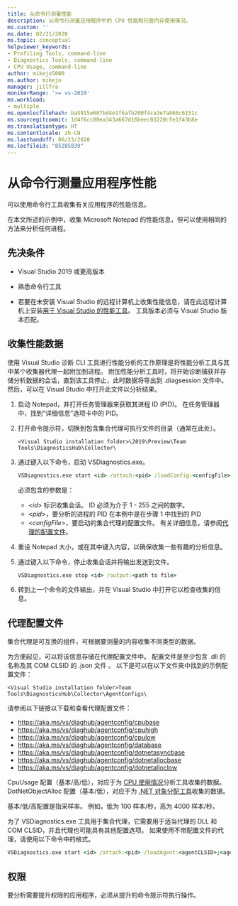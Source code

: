 ```yaml
---
title: 从命令行测量性能
description: 从命令行测量应用程序中的 CPU 性能和托管内存使用情况。
ms.custom: ''
ms.date: 02/21/2020
ms.topic: conceptual
helpviewer_keywords:
- Profiling Tools, command-line
- Diagnostics Tools, command-line
- CPU Usage, command-line
author: mikejo5000
ms.author: mikejo
manager: jillfra
monikerRange: '>= vs-2019'
ms.workload:
- multiple
ms.openlocfilehash: ba5915e687bd4e1f6afb200f4ca3e7a866c6151c
ms.sourcegitcommit: 1d4f6cc80ea343a667d16beec03220cfe1f43b8e
ms.translationtype: HT
ms.contentlocale: zh-CN
ms.lasthandoff: 06/23/2020
ms.locfileid: "85285839"
---
```

# <a name="measure-application-performance-from-the-command-line"></a>从命令行测量应用程序性能

可以使用命令行工具收集有关应用程序的性能信息。

在本文所述的示例中，收集 Microsoft Notepad 的性能信息，但可以使用相同的方法来分析任何进程。

## <a name="prerequisites"></a>先决条件

* Visual Studio 2019 或更高版本

* 熟悉命令行工具

* 若要在未安装 Visual Studio 的远程计算机上收集性能信息，请在此远程计算机上安装[用于 Visual Studio 的性能工具](https://visualstudio.microsoft.com/downloads#remote-tools-for-visual-studio-2019)。 工具版本必须与 Visual Studio 版本匹配。

## <a name="collect-performance-data"></a>收集性能数据

使用 Visual Studio 诊断 CLI 工具进行性能分析的工作原理是将性能分析工具与其中某个收集器代理一起附加到进程。 附加性能分析工具时，将开始诊断捕获并存储分析数据的会话，直到该工具停止，此时数据将导出到 .diagsession 文件中。 然后，可以在 Visual Studio 中打开此文件以分析结果。

1. 启动 Notepad，并打开任务管理器来获取其进程 ID (PID)。 在任务管理器中，找到“详细信息”选项卡中的 PID。

1. 打开命令提示符，切换到包含集合代理可执行文件的目录（通常在此处）。

   ```<Visual Studio installation folder>\2019\Preview\Team Tools\DiagnosticsHub\Collector\```

1. 通过键入以下命令，启动 VSDiagnostics.exe。

   ```cmd
   VSDiagnostics.exe start <id> /attach:<pid> /loadConfig:<configFile>
   ```

   必须包含的参数是：

   * \<*id*> 标识收集会话。 ID 必须为介于 1 - 255 之间的数字。
   * \<*pid*>，要分析的进程的 PID 在本例中是在步骤 1 中找到的 PID
   * \<*configFile*>，要启动的集合代理的配置文件。 有关详细信息，请参阅[代理的配置文件](#config_file)。

1. 重设 Notepad 大小，或在其中键入内容，以确保收集一些有趣的分析信息。

1. 通过键入以下命令，停止收集会话并将输出发送到文件。

   ```cmd
   VSDiagnostics.exe stop <id> /output:<path to file>
   ```

1. 转到上一个命令的文件输出，并在 Visual Studio 中打开它以检查收集的信息。

## <a name="agent-configuration-files"></a><a name="config_file"></a> 代理配置文件

集合代理是可互换的组件，可根据要测量的内容收集不同类型的数据。

为方便起见，可以将该信息存储在代理配置文件中。 配置文件是至少包含 .dll 的名称及其 COM CLSID 的 .json 文件 。 以下是可以在以下文件夹中找到的示例配置文件：

```<Visual Studio installation folder>Team Tools\DiagnosticsHub\Collector\AgentConfigs\```

请参阅以下链接以下载和查看代理配置文件：

- https://aka.ms/vs/diaghub/agentconfig/cpubase
- https://aka.ms/vs/diaghub/agentconfig/cpuhigh
- https://aka.ms/vs/diaghub/agentconfig/cpulow
- https://aka.ms/vs/diaghub/agentconfig/database
- https://aka.ms/vs/diaghub/agentconfig/dotnetasyncbase
- https://aka.ms/vs/diaghub/agentconfig/dotnetallocbase
- https://aka.ms/vs/diaghub/agentconfig/dotnetalloclow

CpuUsage 配置（基本/高/低），对应于为 [CPU 使用情况](../profiling/cpu-usage.md)分析工具收集的数据。
DotNetObjectAlloc 配置（基本/低），对应于为 [.NET 对象分配工具](../profiling/dotnet-alloc-tool.md)收集的数据。

基本/低/高配置是指采样率。 例如，低为 100 样本/秒，高为 4000 样本/秒。

为了 VSDiagnostics.exe 工具用于集合代理，它需要用于适当代理的 DLL 和 COM CLSID，并且代理也可能具有其他配置选项。 如果使用不带配置文件的代理，请使用以下命令中的格式。

```cmd
VSDiagnostics.exe start <id> /attach:<pid> /loadAgent:<agentCLSID>;<agentName>[;<config>]
```

## <a name="permissions"></a>权限

要分析需要提升权限的应用程序，必须从提升的命令提示符执行操作。
